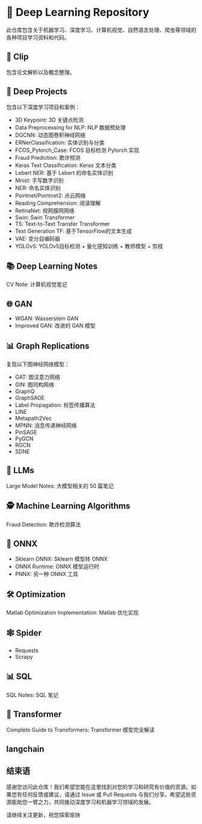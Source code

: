  
# 🧠 Deep Learning Repository
此仓库包含关于机器学习、深度学习、计算机视觉、自然语言处理、爬虫等领域的各种项目学习资料和代码。

## 📝 Clip
包含论文解析以及概念整理。

## 🚀 Deep Projects
包含以下深度学习项目和案例：

- 3D Keypoint: 3D 关键点检测
 - Data Preprocessing for NLP: NLP 数据预处理
 - DGCNN: 动态图卷积神经网络
 - ERNerClassification: 实体识别与分类
- FCOS_Pytorch_Case: FCOS 目标检测 Pytorch 实现
- Fraud Prediction: 欺诈预测
- Keras Text Classification: Keras 文本分类
- Lebert NER: 基于 Lebert 的命名实体识别
- Mnist: 手写数字识别
- NER: 命名实体识别
- Pointnet/Pointnet2: 点云网络
- Reading Comprehension: 阅读理解
- RetinaNet: 视网膜网网络
- Swin: Swin Transformer
- T5: Text-to-Text Transfer Transformer
- Text Generation TF: 基于TensorFlow的文本生成
- VAE: 变分自编码器
- YOLOv5: YOLOv5目标检测 + 量化感知训练 + 教师模型 + 剪枝
## 📚 Deep Learning Notes
CV Note: 计算机视觉笔记
## 🌐 GAN
- WGAN: Wasserstein GAN
- Improved GAN: 改进的 GAN 模型
## 📊 Graph Replications
复现以下图神经网络模型：

- GAT: 图注意力网络
 - GIN: 图同构网络
- GraphQ
- GraphSAGE
- Label Propagation: 标签传播算法
- LINE
- Metapath2Vec
- MPNN: 消息传递神经网络
- PinSAGE
- PyGCN
- RGCN
- SDNE
## 🧮 LLMs
Large Model Notes: 大模型相关的 50 篇笔记
## 🕵️ Machine Learning Algorithms
Fraud Detection: 欺诈检测算法
## 🔄 ONNX
- Sklearn ONNX: Sklearn 模型转 ONNX
- ONNX Runtime: ONNX 模型运行时
-  PNNX: 另一种 ONNX 工具
## 🛠 Optimization
Matlab Optimization Implementation: Matlab 优化实现
## 🕸 Spider
- Requests
- Scrapy
## 📊 SQL
SQL Notes: SQL 笔记
## 🤖 Transformer
Complete Guide to Transformers: Transformer 模型完全解读
## langchain 

## 结束语
感谢您访问此仓库！我们希望您能在这里找到对您的学习和研究有价值的资源。如果您有任何反馈或建议，请通过 Issue 或 Pull Requests 与我们分享。希望这些资源能助您一臂之力，共同推动深度学习和机器学习领域的发展。

请继续关注更新，祝您探索愉快
